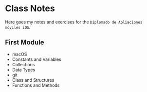 # Class Notes

Here goes my notes and exercises for the `Diplomado de Apliaciones móviles iOS`.

## First Module
- macOS
- Constants and Variables
- Collections
- Data Types
- git
- Class and Structures
- Functions and Methods
